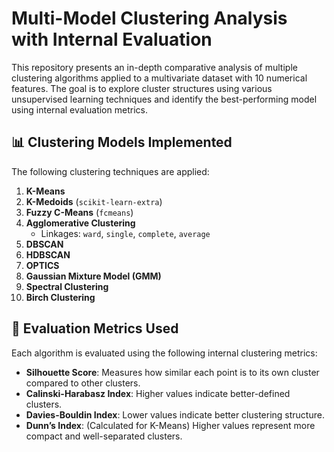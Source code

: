 # Multi-Model Clustering Analysis with Internal Evaluation

This repository presents an in-depth comparative analysis of multiple clustering algorithms applied to a multivariate dataset with 10 numerical features. The goal is to explore cluster structures using various unsupervised learning techniques and identify the best-performing model using internal evaluation metrics.


## 📊 Clustering Models Implemented

The following clustering techniques are applied:

1. **K-Means**
2. **K-Medoids** (`scikit-learn-extra`)
3. **Fuzzy C-Means** (`fcmeans`)
4. **Agglomerative Clustering**
   - Linkages: `ward`, `single`, `complete`, `average`
5. **DBSCAN**
6. **HDBSCAN**
7. **OPTICS**
8. **Gaussian Mixture Model (GMM)**
9. **Spectral Clustering**
10. **Birch Clustering**


## 📐 Evaluation Metrics Used

Each algorithm is evaluated using the following internal clustering metrics:

- **Silhouette Score**: Measures how similar each point is to its own cluster compared to other clusters.
- **Calinski-Harabasz Index**: Higher values indicate better-defined clusters.
- **Davies-Bouldin Index**: Lower values indicate better clustering structure.
- **Dunn’s Index**: (Calculated for K-Means) Higher values represent more compact and well-separated clusters.










